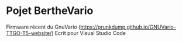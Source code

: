 # Pojet BertheVario
Firmware récent du GnuVario (https://prunkdump.github.io/GNUVario-TTGO-T5-website/)
Ecrit pour Visual Studio Code
